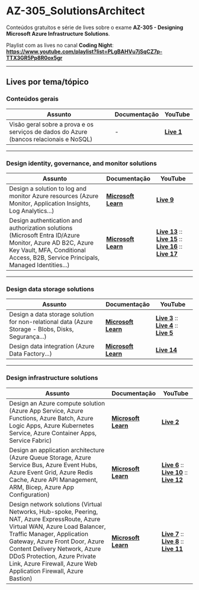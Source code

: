 # AZ-305_SolutionsArchitect
Conteúdos gratuitos e série de lives sobre o exame **AZ-305 - Designing Microsoft Azure Infrastructure Solutions**.

Playlist com as lives no canal **Coding Night**:
**https://www.youtube.com/playlist?list=PLgBAHVu7jSqCZ7p-TTX3GR5Pp8R0ox5gr**

---

## Lives por tema/tópico

### Conteúdos gerais

| **Assunto** | **Documentação** | **YouTube** |
|-------------|------------------|-------------|
| Visão geral sobre a prova e os serviços de dados do Azure (bancos relacionais e NoSQL) | - | [**Live 1**](https://www.youtube.com/watch?v=oj7zL85R6yI) |

---

### Design identity, governance, and monitor solutions

| **Assunto** | **Documentação** | **YouTube** |
|-------------|------------------|-------------|
| Design a solution to log and monitor Azure resources (Azure Monitor, Application Insights, Log Analytics...) | [**Microsoft Learn**](https://learn.microsoft.com/en-us/training/modules/design-solution-to-log-monitor-azure-resources/) | [**Live 9**](https://www.youtube.com/watch?v=Bomq_Vvm2UI) |
| Design authentication and authorization solutions (Microsoft Entra ID/Azure Monitor, Azure AD B2C, Azure Key Vault, MFA, Conditional Access, B2B, Service Principals, Managed Identities...) | [**Microsoft Learn**](https://learn.microsoft.com/en-us/training/modules/design-authentication-authorization-solutions/) | [**Live 13**](https://www.youtube.com/watch?v=9wA8KN0opCY) :: [**Live 15**](https://www.youtube.com/watch?v=EW9cepOM4N8) :: [**Live 16**](https://www.youtube.com/watch?v=3SZ_WifKIns) :: [**Live 17**](https://www.youtube.com/watch?v=HkxgAHlBPjw) |

---

### Design data storage solutions

| **Assunto** | **Documentação** | **YouTube** |
|-------------|------------------|-------------|
| Design a data storage solution for non-relational data (Azure Storage - Blobs, Disks, Segurança...) | [**Microsoft Learn**](https://learn.microsoft.com/en-us/training/modules/design-data-storage-solution-for-non-relational-data/) | [**Live 3**](https://www.youtube.com/watch?v=b87W4PFimNo) :: [**Live 4**](https://www.youtube.com/watch?v=Kk_Y1oEMLs4) :: [**Live 5**](https://www.youtube.com/watch?v=dDe8iN1Qrlc)|
| Design data integration (Azure Data Factory...) | [**Microsoft Learn**](https://learn.microsoft.com/en-us/training/modules/design-data-integration/) | [**Live 14**](https://www.youtube.com/watch?v=O-fvy_MnQ9c) |

---

### Design infrastructure solutions

| **Assunto** | **Documentação** | **YouTube** |
|-------------|------------------|-------------|
| Design an Azure compute solution (Azure App Service, Azure Functions, Azure Batch, Azure Logic Apps, Azure Kubernetes Service, Azure Container Apps, Service Fabric) | [**Microsoft Learn**](https://learn.microsoft.com/en-us/training/modules/design-compute-solution/) | [**Live 2**](https://www.youtube.com/watch?v=_YB-tw52cJI) |
| Design an application architecture (Azure Queue Storage, Azure Service Bus, Azure Event Hubs, Azure Event Grid, Azure Redis Cache, Azure API Management, ARM, Bicep, Azure App Configuration) | [**Microsoft Learn**](https://learn.microsoft.com/en-us/training/modules/design-application-architecture/) | [**Live 6**](https://www.youtube.com/watch?v=807J7Qth-WM) :: [**Live 10**](https://www.youtube.com/watch?v=KATsXh0zkGY) :: [**Live 12**](https://www.youtube.com/watch?v=RPFZw2bgEi8) |
| Design network solutions (Virtual Networks, Hub-spoke, Peering, NAT, Azure ExpressRoute, Azure Virtual WAN, Azure Load Balancer, Traffic Manager, Application Gateway, Azure Front Door, Azure Content Delivery Network, Azure DDoS Protection, Azure Private Link, Azure Firewall, Azure Web Application Firewall, Azure Bastion) | [**Microsoft Learn**](https://learn.microsoft.com/en-us/training/modules/design-network-solutions/) | [**Live 7**](https://www.youtube.com/watch?v=2FhcqDUKxRM) :: [**Live 8**](https://www.youtube.com/watch?v=kDdZShv0QdM) :: [**Live 11**](https://www.youtube.com/watch?v=f8SwiC9fam4) |
